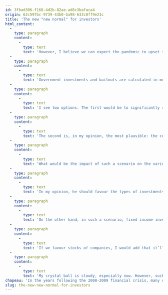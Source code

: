 ```yaml
---
id: 3fbad306-f168-4d2b-82ae-ad8c3bafaca4
origin: 62c597bc-9739-43b0-ba98-633c0ff9e21c
title: 'The new "new normal" for investors'
html_content:
  -
    type: paragraph
    content:
      -
        type: text
        text: 'However, I believe we can expect the pandemic to upset the status quo over the next many years. We have already seen that governments are ready to do everything to ensure that the economy is not too affected by the severe restrictive measures imposed around the world to counter the ravages of the pandemic. They’ll do anything to help businesses and consumers get through the weeks to come. If they have learned one thing from the 2008-2009 financial crisis, it’s that it’s better to intervene quickly and forcefully in order to allow the economic system to continue operating almost normally. If the economy is to recover from the pandemic, businesses and consumers must above all survive financially.'
  -
    type: paragraph
    content:
      -
        type: text
        text: 'Government investments and bailouts are calculated in multiples of trillions of $. It’s the right thing to do in my opinion, but someone will one day have to pay for the substantial debt that will result from this crisis. Who will do it and how?'
  -
    type: paragraph
    content:
      -
        type: text
        text: 'I see two options. The first would be to significantly raise taxes on businesses and individuals, while cutting government spending. However, I believe that this option’s limited and that it wouldn’t work very well politically.'
  -
    type: paragraph
    content:
      -
        type: text
        text: 'The second is, in my opinion, the most plausible: the central banks will continue to print money and buy the debt that has been issued by governments. The likely result will be an increase in the rate of inflation over the next many years. Only an increase in inflation will likely reduce the huge debt burden that will result from the pandemic.'
  -
    type: paragraph
    content:
      -
        type: text
        text: 'What would be the impact of such a scenario on the various types of investments and how will the investor be able to come out of it?'
  -
    type: paragraph
    content:
      -
        type: text
        text: 'In my opinion, he should favour the types of investments that can protect him from the coming inflation: stocks of companies on the stock exchange, real estate and gold. Among these three asset classes, I prefer the first two since they provide an income, unlike gold.'
  -
    type: paragraph
    content:
      -
        type: text
        text: 'On the other hand, in such a scenario, fixed income investments will become less and less attractive. I don’t think it’s a good idea to buy long term fixed rate bonds, especially since the interest rates they offer are very low.'
  -
    type: paragraph
    content:
      -
        type: text
        text: 'If we favour stocks of companies, I would add that it’ll be better to choose companies that’ll be able to offset the cost increases to come by price increases for their products or services. Firms that have the ability to raise the price of their products through relatively constant demand will be better placed to counter inflation.'
  -
    type: paragraph
    content:
      -
        type: text
        text: 'My crystal ball is cloudy, especially now. However, such a new "new normal" seems to me to be a very plausible scenario for the years to come.'
chapeau: 'In the years following the 2008-2009 financial crisis, many observers adopted the phrase "New Normal" to describe what happened economically. In the years following this crisis, the economic recovery had been long and slow, unlike the recoveries that have typically followed recessions in recent decades. The new normal has thus been characterized by weak economic growth, very low interest rates compared to the last decades, a historically high rate of government debt, low inflation and almost full employment in many western countries. We could have continued on this path for a long time, if the new coronavirus had not made its appearance.'
slug: the-new-new-normal-for-investors
---
```

